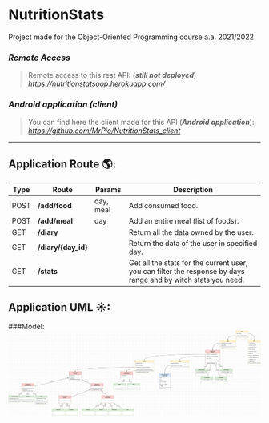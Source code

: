# NutritionStats
Project made for the Object-Oriented Programming course a.a. 2021/2022

### *Remote Access*

>Remote access to this rest API: (***still not deployed***)
> *https://nutritionstatsoop.herokuapp.com/*

### *Android application (client)*

>You can find here the client made for this API (***Android application***):
> *https://github.com/MrPio/NutritionStats_client*
----------------------------------------------------------------------------------------------------------------------------------------

## Application Route 🌎:
Type | Route | Params | Description
---- | ---- | ---- | ----  
POST | **/add/food** | day, meal| Add consumed food.
POST | **/add/meal** | day| Add an entire meal (list of foods).
GET | **/diary** | | Return all the data owned by the user.
GET | **/diary/{day_id}** | | Return the data of the user in specified day.
GET | **/stats** | | Get all the stats for the current user, you can filter the response by days range and by witch stats you need.

## Application UML ☀:
###Model:
![This is an image](graphics/NutritionStats-UML.jpg)